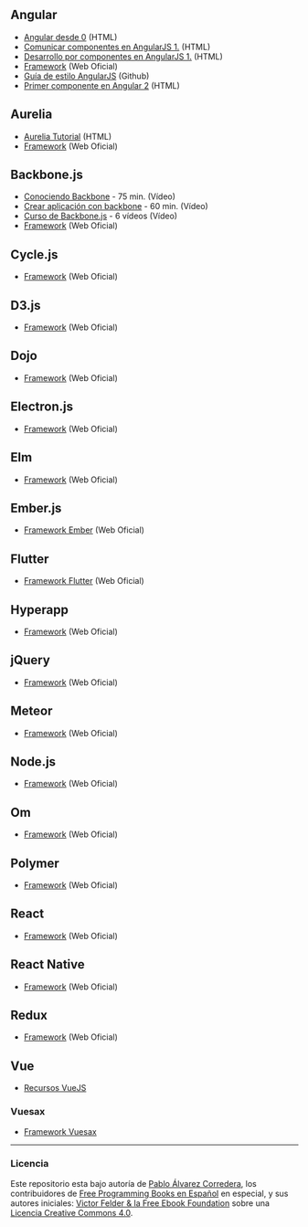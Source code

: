 ## Angular

* [Angular desde 0](https://frostqui.github.io/series/angular) (HTML)
* [Comunicar componentes en AngularJS 1.](https://carlosazaustre.es/formas-de-comunicar-componentes-en-angularjs-1-x/) (HTML)
* [Desarrollo por componentes en AngularJS 1.](https://carlosazaustre.es/desarrollo-por-componentes-con-angular-1-5-con-es6-es2015/) (HTML)
* [Framework](https://angularjs.org) (Web Oficial)
* [Guía de estilo AngularJS](https://github.com/johnpapa/angular-styleguide/blob/master/a1/i18n/es-ES.md#guía-de-estilo-angularjs) (Github)
* [Primer componente en Angular 2](https://platzi.com/blog/crea-componente-angular-2/) (HTML)


## Aurelia

* [Aurelia Tutorial](http://www.w3ii.com/es/aurelia/default.html) (HTML)
* [Framework](http://aurelia.io) (Web Oficial)


## Backbone.js

* [Conociendo Backbone](https://www.youtube.com/watch?v=IwO0z4JmPvU) - 75 min. (Vídeo)
* [Crear aplicación con backbone](https://www.youtube.com/watch?v=pQE5OGGo6KE&list=PLQCgNGUqLK4ms3oHeg-GmcHgf1KyeentC) - 60 min. (Vídeo)
* [Curso de Backbone.js](https://www.youtube.com/watch?v=pQE5OGGo6KE&list=PLQCgNGUqLK4ms3oHeg-GmcHgf1KyeentC) - 6 vídeos (Vídeo)
* [Framework](http://backbonejs.org) (Web Oficial)


## Cycle.js

* [Framework](https://cycle.js.org) (Web Oficial)


## D3.js

* [Framework](https://d3js.org) (Web Oficial)


## Dojo

* [Framework](https://dojo.io) (Web Oficial)


## Electron.js

* [Framework](https://electron.atom.io) (Web Oficial)


## Elm

* [Framework](http://elm-lang.org) (Web Oficial)


## Ember.js

* [Framework Ember](https://www.emberjs.com) (Web Oficial)


## Flutter

* [Framework Flutter](https://flutter.io) (Web Oficial)


## Hyperapp

* [Framework](https://hyperapp.js.org) (Web Oficial)


## jQuery

* [Framework](http://jqueryui.com) (Web Oficial)


## Meteor

* [Framework](https://www.meteor.com) (Web Oficial)


## Node.js

* [Framework](https://nodejs.org/es) (Web Oficial)


## Om

* [Framework](https://github.com/omcljs/om) (Web Oficial)


## Polymer

* [Framework](https://www.polymer-project.org) (Web Oficial)


## React

* [Framework](https://reactjs.org) (Web Oficial)


## React Native

* [Framework](http://www.reactnative.com) (Web Oficial)


## Redux

* [Framework](https://redux.js.org) (Web Oficial)


## Vue

* [Recursos VueJS](https://github.com/tipoqueno/vuejs-recursos-es#vuejs--recursos-en-espa%C3%B1ol)


### Vuesax

* [Framework Vuesax](https://github.com/lusaxweb/vuesax)


---
### Licencia

Este repositorio esta bajo autoría de [Pablo Álvarez Corredera](http://www.pabloalvarezcorredera.com), los contribuidores de [Free Programming Books en Español](https://github.com/EbookFoundation/free-programming-books/blob/master/free-programming-books-es.md) en especial, y sus autores iniciales: [Victor Felder & la Free Ebook Foundation](/LICENCIA.txt) sobre una [Licencia Creative Commons 4.0](https://creativecommons.org/licenses/by/4.0/deed.es_ES).
